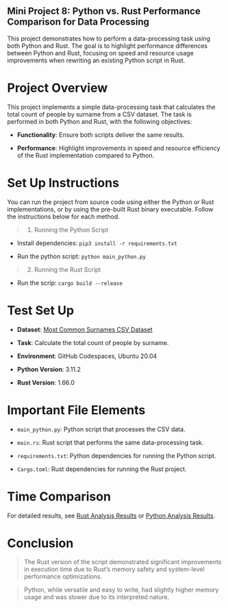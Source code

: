 

## Mini Project 8: Python vs. Rust Performance Comparison for Data Processing

This project demonstrates how to perform a data-processing task using both Python and Rust. The goal is to highlight performance differences between Python and Rust, focusing on speed and resource usage improvements when rewriting an existing Python script in Rust.

# Project Overview
This project implements a simple data-processing task that calculates the total count of people by surname from a CSV dataset. The task is performed in both Python and Rust, with the following objectives:

- **Functionality**: Ensure both scripts deliver the same results.

- **Performance**: Highlight improvements in speed and resource efficiency of the Rust implementation compared to Python.


# Set Up Instructions

You can run the project from source code using either the Python or Rust implementations, or by using the pre-built Rust binary executable. Follow the instructions below for each method.

> 1. Running the Python Script

- Install dependencies: `pip3 install -r requirements.txt`

- Run the python script: `python main_python.py`

> 2. Running the Rust Script

- Run the scrip: `cargo build --release`


# Test Set Up

- **Dataset**: [Most Common Surnames CSV Dataset](https://github.com/fivethirtyeight/data/raw/refs/heads/master/most-common-name/surnames.csv)

- **Task**: Calculate the total count of people by surname.

- **Environment**: GitHub Codespaces, Ubuntu 20.04

- **Python Version**: 3.11.2

- **Rust Version**: 1.66.0


# Important File Elements

- `main_python.py`: Python script that processes the CSV data.

- `main.rs`: Rust script that performs the same data-processing task.

- `requirements.txt`: Python dependencies for running the Python script.

- `Cargo.toml`: Rust dependencies for running the Rust project.


# Time Comparison

For detailed results, see [Rust Analysis Results](rust_output.md) or [Python Analysis Results](python_output.md).

# Conclusion

> The Rust version of the script demonstrated significant improvements in execution time due to Rust’s memory safety and system-level performance optimizations. 

> Python, while versatile and easy to write, had slightly higher memory usage and was slower due to its interpreted nature.




